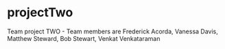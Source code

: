 # projectTwo
Team project TWO - Team members are Frederick Acorda, Vanessa Davis, Matthew Steward, Bob Stewart, Venkat Venkataraman
